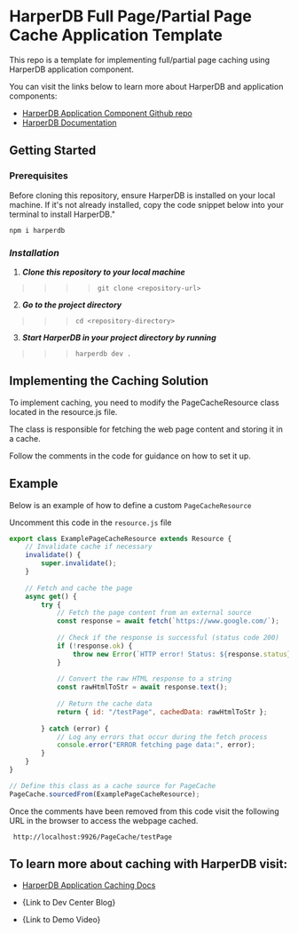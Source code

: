 # HarperDB Full Page/Partial Page Cache Application Template

This repo is a template for implementing full/partial page caching using HarperDB application component.

You can visit the links below to learn more about HarperDB and application components:

- [HarperDB Application Component Github repo](https://github.com/HarperDB/application-template)
- [HarperDB Documentation](https://docs.harperdb.io/docs/developers/applications)



## Getting Started

### Prerequisites

Before cloning this repository, ensure HarperDB is installed on your local machine. If it's not already installed,
copy the code snippet below into your terminal to install HarperDB."



```npm i harperdb``` 


### ***Installation***

1. ***Clone this repository to your local machine***



>>>>```git clone <repository-url>```

2. ***Go to the project directory***

>>>```cd <repository-directory>```

3. ***Start HarperDB in your project directory by running*** 

>>>```harperdb dev .```


## Implementing the Caching Solution

To implement caching, you need to modify the PageCacheResource class located in the resource.js file. 

The class is responsible for fetching the web page content and storing it in a cache.

Follow the comments in the code for guidance on how to set it up.



## Example



Below is an example of how to define a custom ```PageCacheResource```

Uncomment this code in the ```resource.js``` file 


```javascript
export class ExamplePageCacheResource extends Resource {
    // Invalidate cache if necessary
    invalidate() {
        super.invalidate();
    }
    
    // Fetch and cache the page
    async get() {
        try {
            // Fetch the page content from an external source
            const response = await fetch(`https://www.google.com/`);
            
            // Check if the response is successful (status code 200)
            if (!response.ok) {
                throw new Error(`HTTP error! Status: ${response.status}`);
            }
            
            // Convert the raw HTML response to a string
            const rawHtmlToStr = await response.text();
            
            // Return the cache data
            return { id: "/testPage", cachedData: rawHtmlToStr };
        
        } catch (error) {
            // Log any errors that occur during the fetch process
            console.error("ERROR fetching page data:", error);
        }
    }
}

// Define this class as a cache source for PageCache
PageCache.sourcedFrom(ExamplePageCacheResource);

```

Once the comments have been removed from this code visit the following URL in the browser to access the webpage cached. 

``` http://localhost:9926/PageCache/testPage```



## To learn more about caching with HarperDB visit:

- [HarperDB Application Caching Docs](https://docs.harperdb.io/docs/developers/applications/caching)

- {Link to Dev Center Blog}

- {Link to Demo Video}









